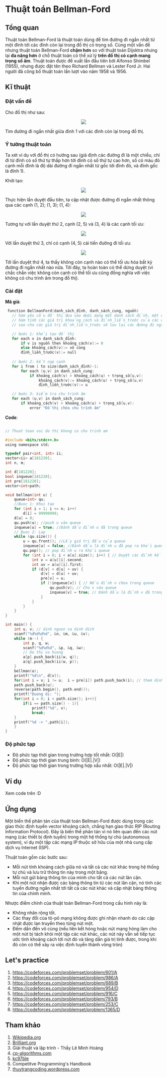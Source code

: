 # Thuật toán Bellman-Ford 

## Tổng quan

Thuật toán Bellman-Ford là thuật toán dùng để tìm đường đi ngắn nhất từ một đỉnh tới các đỉnh còn lại trong đồ thị có trọng số. Cùng một vấn đề nhưng thuật toán Bellman-Ford **chậm hơn** so với thuật toán Dijsktra nhưng lại **đa năng hơn** ở chỗ thuật toán có thể xử lý **trên đồ thị có cạnh mang trọng số âm**. Thuật toán được đề xuất lần đầu tiên bởi Alfonso Shimbel (1955), nhưng được đặt tên theo Richard Bellman và Lester Ford Jr. Hai người đã công bố thuật toán lần lượt vào năm 1958 và 1956. 


## Kĩ thuật

### Đặt vấn đề

Cho đồ thị như sau:

<p align = "center"><img src = "https://github.com/hieptran1812/Algorithm-for-ITPTIT/blob/master/image/bellman1.png"></p>
                                                                                                                   
Tìm đường đi ngắn nhất giữa đỉnh 1 với các đỉnh còn lại trong đồ thị.                                                                                                             

### Ý tưởng thuật toán

Ta xét ví dụ với đồ thị có hướng sau (giả định các đường đi là một chiều, chỉ đi từ đỉnh có số thứ tự thấp hơn tới đỉnh có số thứ tự cao hơn, số có màu đỏ cạnh mỗi đỉnh là độ dài đường đi ngắn nhất từ gốc tới đỉnh đó, và đỉnh gốc là đỉnh 1).

Khởi tạo:
<p align = "center"><img src = "https://github.com/hieptran1812/Algorithm-for-ITPTIT/blob/master/image/bellman1.png"></p>

Thực hiện lần duyệt đầu tiên, ta cập nhật được đường đi ngắn nhất thông qua các cạnh (1, 2); (1, 3); (1, 4):

<p align = "center"><img src = "https://github.com/hieptran1812/Algorithm-for-ITPTIT/blob/master/image/bellman2.png"></p>

Tương tự với lần duyệt thứ 2, cạnh (2, 5) và (3, 4) là các cạnh tối ưu:
													    
<p align = "center"><img src = "https://github.com/hieptran1812/Algorithm-for-ITPTIT/blob/master/image/bellman3.png"></p>

Với lần duyệt thứ 3, chỉ có cạnh (4, 5) cải tiến đường đi tối ưu:
													    
<p align = "center"><img src = "https://github.com/hieptran1812/Algorithm-for-ITPTIT/blob/master/image/bellman4.png"></p>
													    
Tới lần duyệt thứ 4, ta thấy không còn cạnh nào có thể tối ưu hóa bất kỳ đường đi ngắn nhất nào nữa. Tới đây, ta hoàn toàn có thể dừng duyệt (vì chắc chắn việc không còn cạnh có thể tối ưu cũng đồng nghĩa với việc không có chu trình âm trong đồ thị).

### Cài đặt

**Mã giả**:
```C
 function BellmanFord(danh_sách_đỉnh, danh_sách_cung, nguồn)
   // hàm yêu cầu đồ thị đưa vào dưới dạng một danh sách đỉnh, một danh sách cung
   // hàm tính các giá trị khoảng_cách và đỉnh_liền_trước của các đỉnh, 
   // sao cho các giá trị đỉnh_liền_trước sẽ lưu lại các đường đi ngắn nhất.

   // bước 1: khởi tạo đồ thị
   for each v in danh_sách_đỉnh:
       if v is nguồn then khoảng_cách(v):= 0
       else khoảng_cách(v):= vô cùng
       đỉnh_liền_trước(v):= null
   
   // bước 2: kết nạp cạnh
   for i from 1 to size(danh_sách_đỉnh)-1:       
       for each (u,v) in danh_sách_cung:
           if khoảng_cách(v) > khoảng_cách(u) + trọng_số(u,v):
               khoảng_cách(v):= khoảng_cách(u) + trọng_số(u,v)
               đỉnh_liền_trước(v):= u

   // bước 3: kiểm tra chu trình âm
   for each (u,v) in danh_sách_cung:
       if khoảng_cách(v) > khoảng_cách(u) + trọng_số(u,v):
           error "Đồ thị chứa chu trình âm"
```

**Code**:

```C

// Thuat toan voi do thi khong co chu trinh am

#include <bits/stdc++.h>
using namespace std;

typedef pair<int, int> ii;
vector<ii> a[181220];
int n, m;

int d[181220];
bool inqueue[181220];
int pre[181220];
vector<int>path;

void bellman(int u) {
    queue<int> qu;
    //Buoc 1: Khoi tao
    for (int i = 1; i <= n; i++)
        d[i] = 99999999;
    d[u] = 0;
    qu.push(u); //push u vào queue
    inqueue[u] = true; //Đánh dấu đỉnh u đã trong queue
	// Buoc 2: Lap
    while (qu.size()) {
        u = qu.front(); //Lấy giá trị đầu của queue
        inqueue[u] = false; //Đánh dấu là đỉnh u đã pop ra khỏi queue (hay không còn trong queue)
        qu.pop(); // pop đỉnh u ra khỏi queue
        for (int i = 0; i < a[u].size(); i++) { // Duyệt các đỉnh kề u
            int v = a[u][i].second; 
            int uv = a[u][i].first;
            if (d[v] > d[u] + uv) {
                d[v] = d[u] + uv;
                pre[v] = u;
                if (!inqueue[v]) { // Nếu đỉnh v chưa trong queue
                    qu.push(v); // Cho v vào queue
                    inqueue[v] = true; // Đánh dấu là đỉnh v đã trong queue
                }
            }
        }
    }
}

int main() {
    int u, v; // dinh nguon va dinh dich
    scanf("%d%d%d%d", &n, &m, &u, &v);
    while (m--) {
        int p, q, w;
        scanf("%d%d%d", &p, &q, &w);
        // Do thi vo huong
        a[p].push_back(ii(w, q));
        a[q].push_back(ii(w, p));
    }
    bellman(u);
    printf("%d\n", d[v]);
    for(int i = v; i != u;  i = pre[i]) path.push_back(i); // them dinh vao duong di
    path.push_back(u);
    reverse(path.begin(), path.end());
    printf("Duong di: ");
    for(int i = 0; i < path.size(); i++){
    	if(i == path.size() - 1){
    		printf("%d", v);
    		break;
	} 
   	printf("%d -> ",path[i]);
    }
}

```

### Độ phức tạp

* Độ phức tạp thời gian trong trường hợp tốt nhất: O(|E|)
* Độ phức tạp thời gian trung bình: O(|E|.|V|)
* Độ phức tạp thời gian trong trường hợp xấu nhất: O(|E|.|V|)

## Ví dụ

Xem code trên :D

## Ứng dụng

Một biến thể phân tán của thuật toán Bellman-Ford được dùng trong các giao thức định tuyến vector khoảng cách, chẳng hạn giao thức RIP (Routing Information Protocol). Đây là biến thể phân tán vì nó liên quan đến các nút mạng (các thiết bị định tuyến) trong một hệ thống tự chủ (autonomous system), ví dụ một tập các mạng IP thuộc sở hữu của một nhà cung cấp dịch vụ Internet (ISP).

Thuật toán gồm các bước sau:

* Mỗi nút tính khoảng cách giữa nó và tất cả các nút khác trong hệ thống tự chủ và lưu trữ thông tin này trong một bảng.
* Mỗi nút gửi bảng thông tin của mình cho tất cả các nút lân cận.
* Khi một nút nhận được các bảng thông tin từ các nút lân cận, nó tính các tuyến đường ngắn nhất tới tất cả các nút khác và cập nhật bảng thông tin của chính mình.

Nhược điểm chính của thuật toán Bellman-Ford trong cấu hình này là:

* Không nhân rộng tốt.
* Các thay đổi của tô-pô mạng không được ghi nhận nhanh do các cập nhật được lan truyền theo từng nút một.
* Đếm dần đến vô cùng (nếu liên kết hỏng hoặc nút mạng hỏng làm cho một nút bị tách khỏi một tập các nút khác, các nút này vẫn sẽ tiếp tục ước tính khoảng cách tới nút đó và tăng dần giá trị tính được, trong khi đó còn có thể xảy ra việc định tuyến thành vòng tròn)

## Let's practice

1. https://codeforces.com/problemset/problem/601/A
2. https://codeforces.com/problemset/problem/986/A
3. https://codeforces.com/problemset/problem/689/B
4. https://codeforces.com/problemset/problem/954/D
5. https://codeforces.com/problemset/problem/916/C
6. https://codeforces.com/problemset/problem/793/B
7. https://codeforces.com/problemset/problem/253/C
8. https://codeforces.com/problemset/problem/1365/D

## Tham khảo

1. [Wikipedia.org](https://en.wikipedia.org/wiki/Bellman%E2%80%93Ford_algorithm)
2. [Brilliant.org](https://brilliant.org/wiki/bellman-ford-algorithm/#:~:text=The%20Bellman%2DFord%20algorithm%20is,other%20vertices%20in%20the%20graph.&text=Going%20around%20the%20negative%20cycle,the%20path%20length%20is%20increasing)
3. Giải thuật và lập trình - Thầy Lê Minh Hoàng
4. [cp-algorithms.com](https://cp-algorithms.com/graph/bellman_ford.html)
5. [kc97ble](https://sites.google.com/site/kc97ble/algorithm-graph/fordbellmanqueue-cpp)
6. Competitve Programming's Handbook 
7. [thuytrangcoding.wordpress.com](https://thuytrangcoding.wordpress.com/2018/03/19/graph-shortestpath-bellmanford/)


